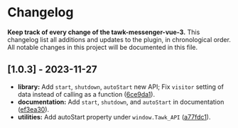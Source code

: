 # Changelog
**Keep track of every change of the tawk-messenger-vue-3.**
This changelog list all additions and updates to the plugin, in chronological order.
All notable changes in this project will be documented in this file.

## [1.0.3] - 2023-11-27
- **library:** Add `start`, `shutdown`, `autoStart` new API; Fix `visitor` setting of data instead of calling as a function ([6ce9da1](https://github.com/tawk/tawk-messenger-vue-3/commit/6ce9da19639c09f2faa62e5a76957577047f6b9e)).
- **documentation:** Add `start`, `shutdown`, and `autoStart` in documentation ([ef3ea30](https://github.com/tawk/tawk-messenger-vue-3/commit/6ce9da19639c09f2faa62e5a76957577047f6b9e)).
- **utilities:** Add autoStart property under `window.Tawk_API` ([a77fdc1](https://github.com/tawk/tawk-messenger-vue-3/commit/a77fdc1b798d61b501483eba7dbb11c2bff8971f)).
